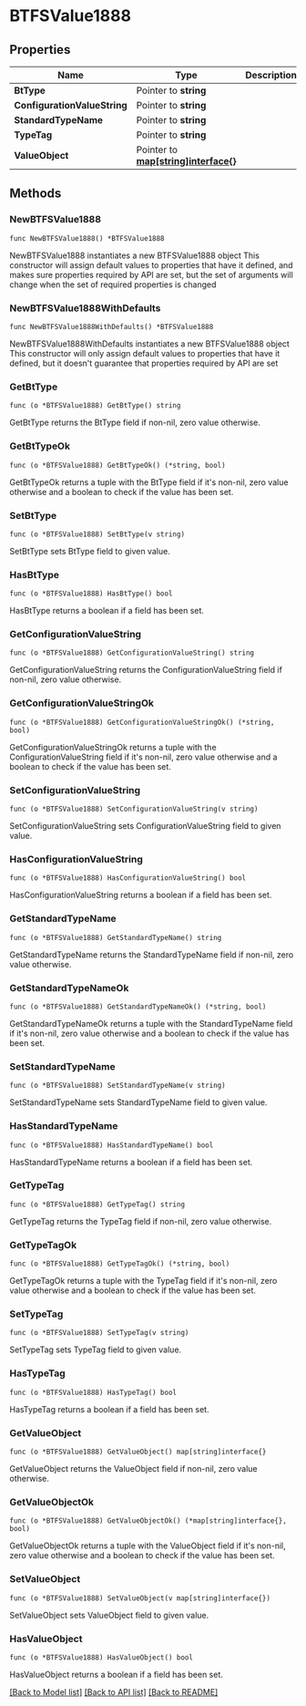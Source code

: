 # BTFSValue1888

## Properties

Name | Type | Description | Notes
------------ | ------------- | ------------- | -------------
**BtType** | Pointer to **string** |  | [optional] 
**ConfigurationValueString** | Pointer to **string** |  | [optional] 
**StandardTypeName** | Pointer to **string** |  | [optional] 
**TypeTag** | Pointer to **string** |  | [optional] 
**ValueObject** | Pointer to [**map[string]interface{}**](.md) |  | [optional] 

## Methods

### NewBTFSValue1888

`func NewBTFSValue1888() *BTFSValue1888`

NewBTFSValue1888 instantiates a new BTFSValue1888 object
This constructor will assign default values to properties that have it defined,
and makes sure properties required by API are set, but the set of arguments
will change when the set of required properties is changed

### NewBTFSValue1888WithDefaults

`func NewBTFSValue1888WithDefaults() *BTFSValue1888`

NewBTFSValue1888WithDefaults instantiates a new BTFSValue1888 object
This constructor will only assign default values to properties that have it defined,
but it doesn't guarantee that properties required by API are set

### GetBtType

`func (o *BTFSValue1888) GetBtType() string`

GetBtType returns the BtType field if non-nil, zero value otherwise.

### GetBtTypeOk

`func (o *BTFSValue1888) GetBtTypeOk() (*string, bool)`

GetBtTypeOk returns a tuple with the BtType field if it's non-nil, zero value otherwise
and a boolean to check if the value has been set.

### SetBtType

`func (o *BTFSValue1888) SetBtType(v string)`

SetBtType sets BtType field to given value.

### HasBtType

`func (o *BTFSValue1888) HasBtType() bool`

HasBtType returns a boolean if a field has been set.

### GetConfigurationValueString

`func (o *BTFSValue1888) GetConfigurationValueString() string`

GetConfigurationValueString returns the ConfigurationValueString field if non-nil, zero value otherwise.

### GetConfigurationValueStringOk

`func (o *BTFSValue1888) GetConfigurationValueStringOk() (*string, bool)`

GetConfigurationValueStringOk returns a tuple with the ConfigurationValueString field if it's non-nil, zero value otherwise
and a boolean to check if the value has been set.

### SetConfigurationValueString

`func (o *BTFSValue1888) SetConfigurationValueString(v string)`

SetConfigurationValueString sets ConfigurationValueString field to given value.

### HasConfigurationValueString

`func (o *BTFSValue1888) HasConfigurationValueString() bool`

HasConfigurationValueString returns a boolean if a field has been set.

### GetStandardTypeName

`func (o *BTFSValue1888) GetStandardTypeName() string`

GetStandardTypeName returns the StandardTypeName field if non-nil, zero value otherwise.

### GetStandardTypeNameOk

`func (o *BTFSValue1888) GetStandardTypeNameOk() (*string, bool)`

GetStandardTypeNameOk returns a tuple with the StandardTypeName field if it's non-nil, zero value otherwise
and a boolean to check if the value has been set.

### SetStandardTypeName

`func (o *BTFSValue1888) SetStandardTypeName(v string)`

SetStandardTypeName sets StandardTypeName field to given value.

### HasStandardTypeName

`func (o *BTFSValue1888) HasStandardTypeName() bool`

HasStandardTypeName returns a boolean if a field has been set.

### GetTypeTag

`func (o *BTFSValue1888) GetTypeTag() string`

GetTypeTag returns the TypeTag field if non-nil, zero value otherwise.

### GetTypeTagOk

`func (o *BTFSValue1888) GetTypeTagOk() (*string, bool)`

GetTypeTagOk returns a tuple with the TypeTag field if it's non-nil, zero value otherwise
and a boolean to check if the value has been set.

### SetTypeTag

`func (o *BTFSValue1888) SetTypeTag(v string)`

SetTypeTag sets TypeTag field to given value.

### HasTypeTag

`func (o *BTFSValue1888) HasTypeTag() bool`

HasTypeTag returns a boolean if a field has been set.

### GetValueObject

`func (o *BTFSValue1888) GetValueObject() map[string]interface{}`

GetValueObject returns the ValueObject field if non-nil, zero value otherwise.

### GetValueObjectOk

`func (o *BTFSValue1888) GetValueObjectOk() (*map[string]interface{}, bool)`

GetValueObjectOk returns a tuple with the ValueObject field if it's non-nil, zero value otherwise
and a boolean to check if the value has been set.

### SetValueObject

`func (o *BTFSValue1888) SetValueObject(v map[string]interface{})`

SetValueObject sets ValueObject field to given value.

### HasValueObject

`func (o *BTFSValue1888) HasValueObject() bool`

HasValueObject returns a boolean if a field has been set.


[[Back to Model list]](../README.md#documentation-for-models) [[Back to API list]](../README.md#documentation-for-api-endpoints) [[Back to README]](../README.md)


